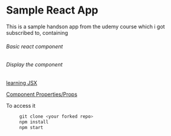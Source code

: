 # Sample React App

This is a sample handson app from the udemy course which i got subscribed to, containing
###### Basic react component
###### Display the component

[learning JSX](docs/LEARN-JSX.md)

[Component Properties/Props](docs/COMPONENT-PROPS.md)

To access it
```javascript
     git clone <your forked repo>
     npm install
     npm start
```